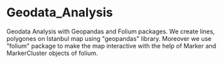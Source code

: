 # Geodata_Analysis
 Geodata Analysis with Geopandas and Folium packages. We create lines, polygones on Istanbul map using "geopandas" library. Moreover we use "folium" package to make the map interactive with the help of Marker and MarkerCluster objects of folium.
